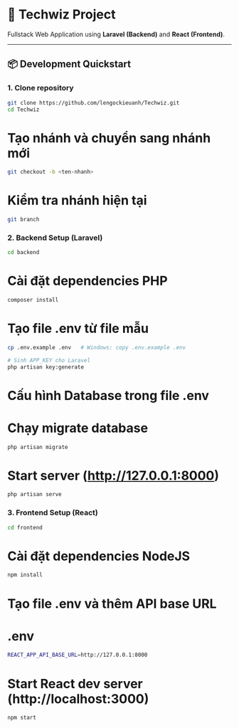 # 🚀 Techwiz Project

Fullstack Web Application using **Laravel (Backend)** and **React (Frontend)**.

---

## 📦 Development Quickstart

### 1. Clone repository
```bash
git clone https://github.com/lengockieuanh/Techwiz.git
cd Techwiz
```
# Tạo nhánh và chuyển sang nhánh mới
```bash
git checkout -b <ten-nhanh>
```

# Kiểm tra nhánh hiện tại
```bash
git branch
```

### 2. Backend Setup (Laravel)
```bash
cd backend
```

# Cài đặt dependencies PHP
```bash
composer install
```

# Tạo file .env từ file mẫu
```bash
cp .env.example .env   # Windows: copy .env.example .env
```

```bash
# Sinh APP_KEY cho Laravel
php artisan key:generate
```

# Cấu hình Database trong file .env

# Chạy migrate database
```bash
php artisan migrate
```

# Start server (http://127.0.0.1:8000)
```bash
php artisan serve
```

### 3. Frontend Setup (React)
```bash
cd frontend
```

# Cài đặt dependencies NodeJS
```bash
npm install
```

# Tạo file .env và thêm API base URL
# .env
```bash
REACT_APP_API_BASE_URL=http://127.0.0.1:8000
```

# Start React dev server (http://localhost:3000)
```bash
npm start
```

